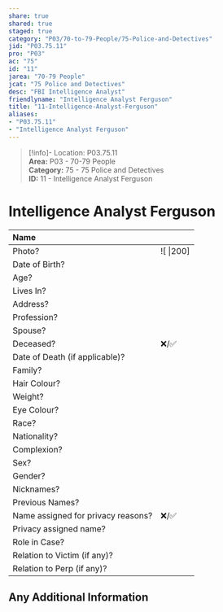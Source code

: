 ```yaml
---  
share: true  
shared: true  
staged: true  
category: "P03/70-to-79-People/75-Police-and-Detectives"  
jid: "P03.75.11"  
pro: "P03"  
ac: "75"  
id: "11"  
jarea: "70-79 People"  
jcat: "75 Police and Detectives"  
desc: "FBI Intelligence Analyst"  
friendlyname: "Intelligence Analyst Ferguson"  
title: "11-Intelligence-Analyst-Ferguson"  
aliases:   
- "P03.75.11"  
- "Intelligence Analyst Ferguson"  
---  
```

>[!info]- Location: P03.75.11  
>**Area:** P03 - 70-79 People  
>**Category:** 75 - 75 Police and Detectives  
>**ID:** 11 - Intelligence Analyst Ferguson  
  
# Intelligence Analyst Ferguson  
  
| Name                               |            |  
|:---------------------------------- |:---------- |  
| Photo?                             | ![  \|200] |  
| Date of Birth?                     |            |  
| Age?                               |            |  
| Lives In?                          |            |  
| Address?                           |            |  
| Profession?                        |            |  
| Spouse?                            |            |  
| Deceased?                          | ❌/✅      |  
| Date of Death (if applicable)?     |            |  
| Family?                            |            |  
| Hair Colour?                       |            |  
| Weight?                            |            |  
| Eye Colour?                        |            |  
| Race?                              |            |  
| Nationality?                       |            |  
| Complexion?                        |            |  
| Sex?                               |            |  
| Gender?                                   |            |  
| Nicknames?                         |            |  
| Previous Names?                    |            |  
| Name assigned for privacy reasons? | ❌/✅      |  
| Privacy assigned name?             |            |  
| Role in Case?                      |            |  
| Relation to Victim (if any)?       |            |  
| Relation to Perp (if any)?         |            |  
  
## Any Additional Information